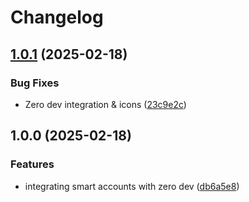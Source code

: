 # Changelog

## [1.0.1](https://github.com/0xPr0f/retroOS-arcade/compare/v1.0.0...v1.0.1) (2025-02-18)


### Bug Fixes

* Zero dev integration & icons ([23c9e2c](https://github.com/0xPr0f/retroOS-arcade/commit/23c9e2c227679014350e4caf24d9f76398df81d5))

## 1.0.0 (2025-02-18)


### Features

* integrating smart accounts with zero dev ([db6a5e8](https://github.com/0xPr0f/retroOS-arcade/commit/db6a5e89c2e899fc9fd6211aece3c5ac60bd244c))
